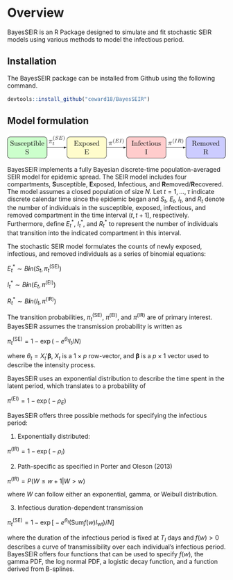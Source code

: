 
# Overview

BayesSEIR is an R Package designed to simulate and fit stochastic SEIR
models using various methods to model the infectious period.

## Installation

The BayesSEIR package can be installed from Github using the following
command.

``` r
devtools::install_github("ceward18/BayesSEIR")
```

## Model formulation

![SEIR](man/figures/README-statFramework-1.png)

BayesSEIR implements a fully Bayesian discrete-time population-averaged
SEIR model for epidemic spread. The SEIR model includes four
compartments, **S**usceptible, **E**xposed, **I**nfectious, and
**R**emoved/**R**ecovered. The model assumes a closed population of size
*N*. Let *t* = 1, ..., *τ* indicate discrete calendar time since the
epidemic began and *S*<sub>*t*</sub>, *E*<sub>*t*</sub>,
*I*<sub>*t*</sub>, and *R*<sub>*t*</sub> denote the number of
individuals in the susceptible, exposed, infectious, and removed
compartment in the time interval (*t*, *t* + 1\], respectively.
Furthermore, define *E*<sub>*t*</sub><sup>\*</sup>,
*I*<sub>*t*</sub><sup>\*</sup>, and *R*<sub>*t*</sub><sup>\*</sup> to
represent the number of individuals that transition into the indicated
compartment in this interval.

The stochastic SEIR model formulates the counts of newly exposed,
infectious, and removed individuals as a series of binomial equations:

*E*<sub>*t*</sub><sup>\*</sup> ∼ *B**i**n*(*S*<sub>*t*</sub>, *π*<sub>*t*</sub><sup>(SE)</sup>)

*I*<sub>*t*</sub><sup>\*</sup> ∼ *B**i**n*(*E*<sub>*t*</sub>, *π*<sup>(EI)</sup>)

*R*<sub>*t*</sub><sup>\*</sup> ∼ *B**i**n*(*I*<sub>*t*</sub>, *π*<sup>(IR)</sup>)

The transition probabilities, *π*<sub>*t*</sub><sup>(SE)</sup>,
*π*<sup>(EI)</sup>, and *π*<sup>(IR)</sup> are of primary interest.
BayesSEIR assumes the transmission probability is written as

*π*<sub>*t*</sub><sup>(SE)</sup> = 1 − exp ( − *e*<sup>*θ*<sub>*t*</sub></sup>*I*<sub>*t*</sub>/*N*)

where *θ*<sub>*t*</sub> = *X*<sub>*t*</sub>′**β**, *X*<sub>*t*</sub> is
a 1 × *p* row-vector, and **β** is a *p* × 1 vector used to describe the
intensity process.

BayesSEIR uses an exponential distribution to describe the time spent in
the latent period, which translates to a probability of

*π*<sup>(EI)</sup> = 1 − exp ( − *ρ*<sub>*E*</sub>)

BayesSEIR offers three possible methods for specifying the infectious
period:

1.  Exponentially distributed:

*π*<sup>(IR)</sup> = 1 − exp ( − *ρ*<sub>*I*</sub>)

2.  Path-specific as specified in Porter and Oleson (2013)

*π*<sup>(IR)</sup> = *P*(*W* ≤ *w* + 1\|*W* &gt; *w*)

where *W* can follow either an exponential, gamma, or Weibull
distribution.

3.  Infectious duration-dependent transmission

*π*<sub>*t*</sub><sup>(SE)</sup> = 1 − exp \[ − *e*<sup>*θ*<sub>*t*</sub></sup>(Sum*f*(*w*)*I*<sub>wt</sub>)/*N*\]

where the duration of the infectious period is fixed at
*T*<sub>*I*</sub> days and *f*(*w*) &gt; 0 describes a curve of
transmissibility over each individual’s infectious period. BayesSEIR
offers four functions that can be used to specify *f*(*w*), the gamma
PDF, the log normal PDF, a logistic decay function, and a function
derived from B-splines.
